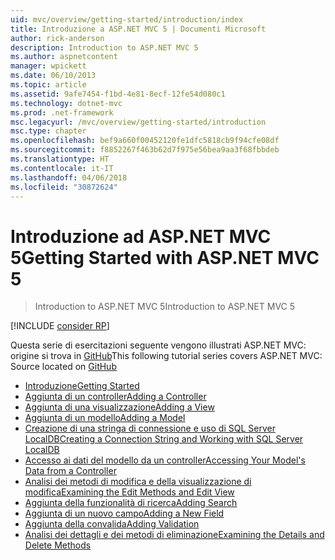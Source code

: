 ```yaml
---
uid: mvc/overview/getting-started/introduction/index
title: Introduzione a ASP.NET MVC 5 | Documenti Microsoft
author: rick-anderson
description: Introduction to ASP.NET MVC 5
ms.author: aspnetcontent
manager: wpickett
ms.date: 06/10/2013
ms.topic: article
ms.assetid: 9afe7454-f1bd-4e81-8ecf-12fe54d080c1
ms.technology: dotnet-mvc
ms.prod: .net-framework
msc.legacyurl: /mvc/overview/getting-started/introduction
msc.type: chapter
ms.openlocfilehash: bef9a660f00452120fe1dfc5818cb9f94cfe08df
ms.sourcegitcommit: f8852267f463b62d7f975e56bea9aa3f68fbbdeb
ms.translationtype: HT
ms.contentlocale: it-IT
ms.lasthandoff: 04/06/2018
ms.locfileid: "30872624"
---
```

<a name="getting-started-with-aspnet-mvc-5"></a><span data-ttu-id="aac48-103">Introduzione ad ASP.NET MVC 5</span><span class="sxs-lookup"><span data-stu-id="aac48-103">Getting Started with ASP.NET MVC 5</span></span>
====================
> <span data-ttu-id="aac48-104">Introduction to ASP.NET MVC 5</span><span class="sxs-lookup"><span data-stu-id="aac48-104">Introduction to ASP.NET MVC 5</span></span>

[!INCLUDE [consider RP](../../../../includes/razor.md)]

<span data-ttu-id="aac48-105">Questa serie di esercitazioni seguente vengono illustrati ASP.NET MVC: origine si trova in [GitHub](https://github.com/aspnet/Docs/tree/master/aspnet/mvc/overview/getting-started/introduction/sample/MvcMovie/MvcMovie)</span><span class="sxs-lookup"><span data-stu-id="aac48-105">This following tutorial series covers ASP.NET MVC: Source located on [GitHub](https://github.com/aspnet/Docs/tree/master/aspnet/mvc/overview/getting-started/introduction/sample/MvcMovie/MvcMovie)</span></span>

- [<span data-ttu-id="aac48-106">Introduzione</span><span class="sxs-lookup"><span data-stu-id="aac48-106">Getting Started</span></span>](getting-started.md)
- [<span data-ttu-id="aac48-107">Aggiunta di un controller</span><span class="sxs-lookup"><span data-stu-id="aac48-107">Adding a Controller</span></span>](adding-a-controller.md)
- [<span data-ttu-id="aac48-108">Aggiunta di una visualizzazione</span><span class="sxs-lookup"><span data-stu-id="aac48-108">Adding a View</span></span>](adding-a-view.md)
- [<span data-ttu-id="aac48-109">Aggiunta di un modello</span><span class="sxs-lookup"><span data-stu-id="aac48-109">Adding a Model</span></span>](adding-a-model.md)
- [<span data-ttu-id="aac48-110">Creazione di una stringa di connessione e uso di SQL Server LocalDB</span><span class="sxs-lookup"><span data-stu-id="aac48-110">Creating a Connection String and Working with SQL Server LocalDB</span></span>](creating-a-connection-string.md)
- [<span data-ttu-id="aac48-111">Accesso ai dati del modello da un controller</span><span class="sxs-lookup"><span data-stu-id="aac48-111">Accessing Your Model's Data from a Controller</span></span>](accessing-your-models-data-from-a-controller.md)
- [<span data-ttu-id="aac48-112">Analisi dei metodi di modifica e della visualizzazione di modifica</span><span class="sxs-lookup"><span data-stu-id="aac48-112">Examining the Edit Methods and Edit View</span></span>](examining-the-edit-methods-and-edit-view.md)
- [<span data-ttu-id="aac48-113">Aggiunta della funzionalità di ricerca</span><span class="sxs-lookup"><span data-stu-id="aac48-113">Adding Search</span></span>](adding-search.md)
- [<span data-ttu-id="aac48-114">Aggiunta di un nuovo campo</span><span class="sxs-lookup"><span data-stu-id="aac48-114">Adding a New Field</span></span>](adding-a-new-field.md)
- [<span data-ttu-id="aac48-115">Aggiunta della convalida</span><span class="sxs-lookup"><span data-stu-id="aac48-115">Adding Validation</span></span>](adding-validation.md)
- [<span data-ttu-id="aac48-116">Analisi dei dettagli e dei metodi di eliminazione</span><span class="sxs-lookup"><span data-stu-id="aac48-116">Examining the Details and Delete Methods</span></span>](examining-the-details-and-delete-methods.md)
